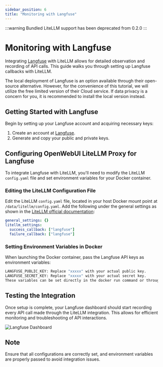 ```yaml
---
sidebar_position: 6
title: "Monitoring with Langfuse"
---
```


:::warning
Bundled LiteLLM support has been deprecated from 0.2.0
:::

# Monitoring with Langfuse

Integrating [Langfuse](https://cloud.langfuse.com) with LiteLLM allows for detailed observation and recording of API calls.
This guide walks you through setting up Langfuse callbacks with LiteLLM.

The local deployment of Langfuse is an option available through their open-source alternative. However, for the convenience of this tutorial, we will utilize the free limited version of their Cloud service. If data privacy is a concern for you, it is recommended to install the local version instead.

## Getting Started with Langfuse

Begin by setting up your Langfuse account and acquiring necessary keys:

1. Create an account at [Langfuse](https://cloud.langfuse.com/auth/sign-up).
2. Generate and copy your public and private keys.

## Configuring OpenWebUI LiteLLM Proxy for Langfuse

To integrate Langfuse with LiteLLM, you'll need to modify the LiteLLM `config.yaml` file and set environment variables for your Docker container.

### Editing the LiteLLM Configuration File

Edit the LiteLLM `config.yaml` file, located in your host Docker mount point at `/data/litellm/config.yaml`.
Add the following under the general settings as shown in the [LiteLLM official documentation](https://litellm.vercel.app/docs/observability/langfuse_integration):

```yaml
general_settings: {}
litellm_settings:
  success_callback: ["langfuse"]
  failure_callback: ["langfuse"]
```

### Setting Environment Variables in Docker

When launching the Docker container, pass the Langfuse API keys as environment variables:

```bash
LANGFUSE_PUBLIC_KEY: Replace "xxxxx" with your actual public key.
LANGFUSE_SECRET_KEY: Replace "xxxxx" with your actual secret key.
These variables can be set directly in the docker run command or through a Docker Compose YAML file.
```

## Testing the Integration

Once setup is complete, your Langfuse dashboard should start recording every API call made through the LiteLLM integration. This allows for efficient monitoring and troubleshooting of API interactions.

![Langfuse Dashboard](/img/tutorial_langfuse.png)

## Note

Ensure that all configurations are correctly set, and environment variables are properly passed to avoid integration issues.
